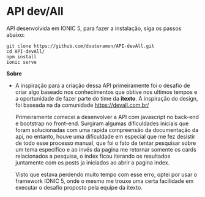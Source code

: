 # API dev/All

API desenvolvida em IONIC 5, para fazer a instalação, siga os passos abaixo:


```
git clone https://github.com/doutoramon/API-devAll.git
cd API-devAll/
npm install
ionic serve
```

**Sobre**
- A inspiração para a criação dessa API primeiramente foi o desafio de criar algo baseado nos conhecimentos que obtive nos ultimos tempos e a oportunidade de fazer parte do time da **itexto**. A inspiração do design, foi baseada na da comunidade https://devall.com.br/

	Primeiramente comecei a desenvolver a API com javascript no back-end e bootstrap no front-end. Surgiram algumas dificuldades iniciais que foram solucionadas com uma rapida compreensão da documentação da api, no entanto, houve uma dificuldade em especial que me fez desistir de todo esse processo manual, que foi o fato de tentar pesquisar sobre um tema especifico e ao invés da pagina me retornar somente os cards relacionados a pesquisa, o index ficou iterando os resultados juntamente com os posts ja iniciados ao abrir a pagina index.
	
	Visto que estava perdendo muito tempo com esse erro, optei por usar o framework IONIC 5, onde o mesmo me trouxe uma certa facilidade em executar o desafio proposto pela equipe da itexto.
